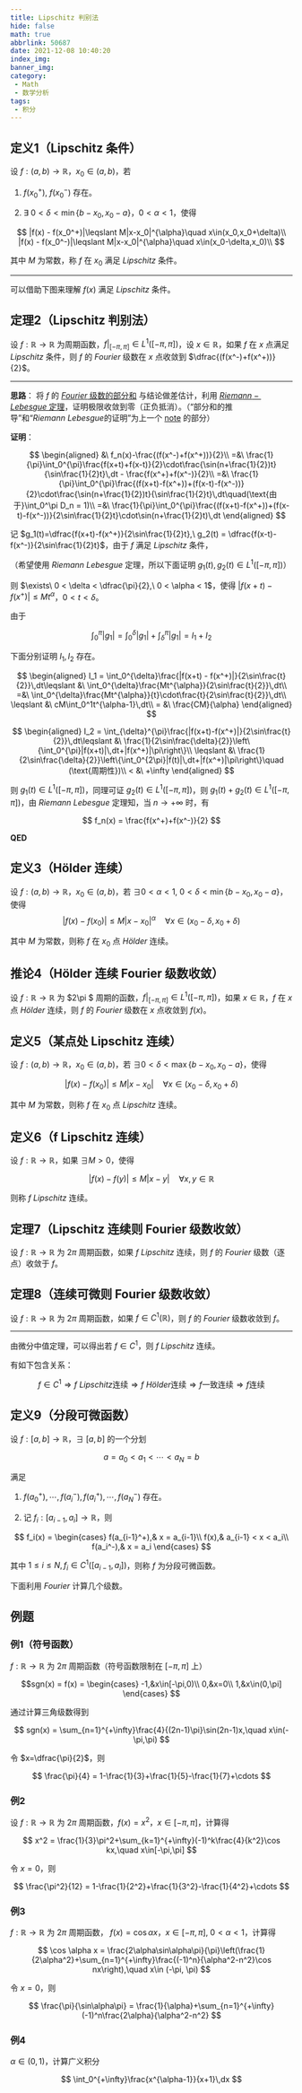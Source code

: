 ```yaml
---
title: Lipschitz 判别法
hide: false
math: true
abbrlink: 50687
date: 2021-12-08 10:40:20
index_img:
banner_img:
category:
 - Math
 - 数学分析
tags:
 - 积分
---
```


## 定义1（Lipschitz 条件）

设 $f:(a, b)\rightarrow \mathbb R$，$x_0\in (a, b)$，若

1. $f(x_0^+),\ f(x_0^-)$ 存在。

2. $\exists\ 0 < \delta < \min\{b-x_0,x_0-a\}$，$0 < \alpha < 1$，使得

$$
|f(x) - f(x_0^+)|\leqslant M|x-x_0|^{\alpha}\quad x\in(x_0,x_0+\delta)\\
|f(x) - f(x_0^-)|\leqslant M|x-x_0|^{\alpha}\quad x\in(x_0-\delta,x_0)\\
$$

其中 $M$ 为常数，称 $f$ 在 $x_0$ 满足 $Lipschitz$ 条件。

---

可以借助下图来理解 $f(x)$ 满足 $Lipschitz$ 条件。

## 定理2（Lipschitz 判别法）

设 $f:\mathbb R\rightarrow \mathbb R$ 为周期函数，$f\biggl|_{[-\pi,\pi]}\in L^1([-\pi,\pi])$，设 $x\in \mathbb R$，如果 $f$ 在 $x$ 点满足 $Lipschitz$ 条件，则 $f$ 的 $Fourier$ 级数在 $x$ 点收敛到 $\dfrac{(f(x^-)+f(x^+))}{2}$。

---

**思路**： 将 $f$ 的 [$Fourier$ 级数的部分和](/posts/41316/#推导-fourier-级数的部分和) 与结论做差估计，利用 [$Riemann - Lebesgue$ 定理](/posts/41316/#定理3riemann-lebesgue-定理)，证明极限收敛到零（正负抵消）。（“部分和的推导”和“$Riemann\ Lebesgue$的证明”为上一个 [note](/posts/41316/) 的部分）

**证明**： 

$$
\begin{aligned}
&\ f_n(x)-\frac{(f(x^-)+f(x^+))}{2}\\
=&\  \frac{1}{\pi}\int_0^{\pi}\frac{f(x+t)+f(x-t)}{2}\cdot\frac{\sin(n+\frac{1}{2})t}{\sin\frac{1}{2}t}\,dt - \frac{f(x^+)+f(x^-)}{2}\\
=&\ \frac{1}{\pi}\int_0^{\pi}\frac{(f(x+t)-f(x^+))+(f(x-t)-f(x^-))}{2}\cdot\frac{\sin(n+\frac{1}{2})t}{\sin\frac{1}{2}t}\,dt\quad(\text{由于}\int_0^\pi D_n = 1)\\
=&\ \frac{1}{\pi}\int_0^{\pi}\frac{(f(x+t)-f(x^+))+(f(x-t)-f(x^-))}{2\sin\frac{1}{2}t}\cdot\sin(n+\frac{1}{2}t)\,dt
\end{aligned}
$$

记 $g_1(t)=\dfrac{f(x+t)-f(x^+)}{2\sin\frac{1}{2}t},\ g_2(t) = \dfrac{f(x-t)-f(x^-)}{2\sin\frac{1}{2}t}$，由于 $f$ 满足 $Lipschitz$ 条件，

（希望使用 $Riemann\ Lebesgue$ 定理，所以下面证明 $g_1(t), g_2(t)\in L^1([-\pi,\pi])$）

则 $\exists\ 0 < \delta < \dfrac{\pi}{2},\ 0 < \alpha < 1$，使得 $|f(x+t)-f(x^+)|\leqslant Mt^\alpha$，$0 < t < \delta$。

由于

$$
\int_0^{\pi}|g_1| = \int_0^{\delta}|g_1| + \int_{\delta}^{\pi}|g_1| = I_1+I_2
$$

下面分别证明 $I_1, I_2$ 存在。

$$
\begin{aligned}
I_1 = \int_0^{\delta}\frac{|f(x+t) - f(x^+)|}{2\sin\frac{t}{2}}\,dt\leqslant &\ \int_0^{\delta}\frac{Mt^{\alpha}}{2\sin\frac{t}{2}}\,dt\\
=&\ \int_0^{\delta}\frac{Mt^{\alpha}}{t}\cdot\frac{t}{2\sin\frac{t}{2}}\,dt\\
\leqslant &\ cM\int_0^1t^{\alpha-1}\,dt\\
= &\ \frac{CM}{\alpha}
\end{aligned}
$$

$$
\begin{aligned}
I_2 = \int_{\delta}^{\pi}\frac{|f(x+t)-f(x^+)|}{2\sin\frac{t}{2}}\,dt\leqslant &\ \frac{1}{2\sin\frac{\delta}{2}}\left\{\int_0^{\pi}|f(x+t)|\,dt+|f(x^+)|\pi\right\}\\
\leqslant &\ \frac{1}{2\sin\frac{\delta}{2}}\left\{\int_0^{2\pi}|f(t)|\,dt+|f(x^+)|\pi\right\}\quad (\text{周期性})\\
< &\ +\infty
\end{aligned}
$$

则 $g_1(t)\in L^1([-\pi,\pi])$，同理可证 $g_2(t)\in L^1([-\pi,\pi])$，则 $g_1(t)+g_2(t)\in L^1([-\pi,\pi])$，由 $Riemann\ Lebesgue$ 定理知，当 $n\rightarrow +\infty$ 时，有

$$
f_n(x) = \frac{f(x^+)+f(x^-)}{2}
$$

**QED**

## 定义3（Hölder 连续）

设 $f:(a, b)\rightarrow \mathbb R$，$x_0\in (a, b)$，若 $\exists0 < \alpha < 1,\ 0 < \delta < \min\{b-x_0,x_0-a\}$，使得 
$$
|f(x)-f(x_0)|\leqslant M|x-x_0|^{\alpha}\quad \forall x\in (x_0 - \delta,x_0+\delta)
$$

其中 $M$ 为常数，则称 $f$ 在 $x_0$ 点 $Hölder$ 连续。

## 推论4（Hölder 连续 Fourier 级数收敛）

设 $f:\mathbb R\rightarrow \mathbb R$ 为 $2\pi $ 周期的函数，$f\biggl|_{[-\pi,\pi]}\in L^1([-\pi,\pi])$，如果 $x\in\mathbb R$，$f$ 在 $x$ 点 $Hölder$ 连续，则 $f$ 的 $Fourier$ 级数在 $x$ 点收敛到 $f(x)$。

## 定义5（某点处 Lipschitz 连续）

设 $f:(a, b)\rightarrow \mathbb R$，$x_0\in (a,b)$，若 $\exists 0 < \delta < \max\{b-x_0,x_0-a\}$，使得

$$
|f(x)-f(x_0)|\leqslant M|x-x_0|\quad \forall x\in (x_0-\delta,x_0+\delta)
$$

其中 $M$ 为常数，则称 $f$ 在 $x_0$ 点 $Lipschitz$ 连续。

## 定义6（f Lipschitz 连续）

设 $f:\mathbb R\rightarrow \mathbb R$，如果 $\exists M > 0$，使得

$$
|f(x)-  f(y)|\leqslant M|x-y|\quad \forall x, y\in\mathbb R
$$

则称 $f\ Lipschitz$ 连续。

## 定理7（Lipschitz 连续则 Fourier 级数收敛）

设 $f:\mathbb R\rightarrow \mathbb R$ 为 $2\pi$ 周期函数，如果 $f\ Lipschitz$ 连续，则 $f$ 的 $Fourier$ 级数（逐点）收敛于 $f$。

## 定理8（连续可微则 Fourier 级数收敛）

设 $f:\mathbb R\rightarrow \mathbb R$ 为 $2\pi$ 周期函数，如果 $f\in C^1(\mathbb R)$，则 $f$ 的 $Fourier$ 级数收敛到 $f$。

---

由微分中值定理，可以得出若 $f\in C^1$，则 $f\ Lipschitz$ 连续。

有如下包含关系：

$$
f\in C^1\Rightarrow f\ Lipschitz\text{连续}\Rightarrow f\ Hölder\text{连续}\Rightarrow f\text{一致连续}\Rightarrow f\text{连续}
$$

## 定义9（分段可微函数）

设 $f:[a,b]\rightarrow \mathbb R$，$\exists\ [a,b]$ 的一个分划

$$
a = a_0 < a_1 < \cdots < a_N = b
$$

满足

1. $f(a_0^+),\cdots,f(a_i^-),f(a_i^+),\cdots,f(a_N^-)$ 存在。

2. 记 $f_i:[a_{i-1},a_i] \rightarrow \mathbb R$，则

$$
f_i(x) = \begin{cases}
f(a_{i-1}^+),& x = a_{i-1}\\
f(x),& a_{i-1} < x < a_i\\
f(a_i^-),& x = a_i
\end{cases}
$$

其中 $1\leqslant i \leqslant N, f_i\in C^1([a_{i-1},a_i])$，则称 $f$ 为分段可微函数。

下面利用 $Fourier$ 计算几个级数。

## 例题

### 例1（符号函数）

$f:\mathbb R\rightarrow \mathbb R$ 为 $2\pi$ 周期函数（符号函数限制在 $[-\pi,\pi]$ 上）

$$sgn(x) = f(x) = \begin{cases}
-1,&x\in[-\pi,0)\\
0,&x=0\\
1,&x\in(0,\pi]
\end{cases}
$$

通过计算三角级数得到

$$
sgn(x) = \sum_{n=1}^{+\infty}\frac{4}{(2n-1)\pi}\sin(2n-1)x,\quad x\in(-\pi,\pi)
$$

令 $x=\dfrac{\pi}{2}$，则

$$
\frac{\pi}{4} = 1-\frac{1}{3}+\frac{1}{5}-\frac{1}{7}+\cdots
$$

### 例2

设 $f:\mathbb R\rightarrow \mathbb R$ 为 $2\pi$ 周期函数，$f(x) = x^2$，$x\in[-\pi,\pi]$，计算得

$$
x^2 = \frac{1}{3}\pi^2+\sum_{k=1}^{+\infty}(-1)^k\frac{4}{k^2}\cos kx,\quad x\in[-\pi,\pi]
$$

令 $x = 0$，则

$$
\frac{\pi^2}{12} = 1-\frac{1}{2^2}+\frac{1}{3^2}-\frac{1}{4^2}+\cdots
$$

### 例3

$f:\mathbb R\rightarrow \mathbb R$ 为 $2\pi$ 周期函数， $f(x) = \cos \alpha x$，$x\in[-\pi,\pi],\ 0 < \alpha < 1$，计算得

$$
\cos \alpha x = \frac{2\alpha\sin\alpha\pi}{\pi}\left(\frac{1}{2\alpha^2}+\sum_{n=1}^{+\infty}\frac{(-1)^n}{\alpha^2-n^2}\cos nx\right),\quad x\in (-\pi, \pi)
$$

令 $x=0$，则

$$
\frac{\pi}{\sin\alpha\pi} = \frac{1}{\alpha}+\sum_{n=1}^{+\infty}(-1)^n\frac{2\alpha}{\alpha^2-n^2}
$$

### 例4

$\alpha\in(0,1)$，计算广义积分

$$
\int_0^{+\infty}\frac{x^{\alpha-1}}{x+1}\,dx
$$
